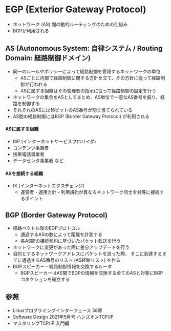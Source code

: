 # EGP (Exterior Gateway Protocol)
- ネットワーク (AS) 間の動的ルーティングのための仕組み
- BGPが利用される

## AS (Autonomous System: 自律システム / Routing Domain: 経路制御ドメイン)
- 同一のルールやポリシーによって経路制御を管理するネットワークの単位
  - ASごとに内部で経路制御に関する方針を立て、その方針に従って経路制御が行われる
  - ASに属する組織はその管理者の指示に従って経路制御の設定を行う
- ネットワークの集合をASとしてまとめ、AS単位で一意なAS番号を振り、経路を制御する
- それぞれのASには16ビットのAS番号が割り当てられている
- AS間の経路制御にはBGP (Border Gateway Protocol) が利用される

#### ASに属する組織
- ISP (インターネットサービスプロバイダ)
- コンテンツ事業者
- 携帯電話事業者
- データセンタ事業者 など

#### ASを接続する組織
- IX (インターネットエクスチェンジ)
  - 運営者・運用方針・利用規約が異なるネットワーク同士を対等に接続するポイント

## BGP (Border Gateway Protocol)
- 経路ベクトル型のEGPプロトコル
  - 通過するASの数によって距離を計測する
  - 各AS間の接続契約に基づいたパケット転送を行う
- ネットワークに変更があった際に差分アップデートを行う
- 目的とするネットワークアドレスにパケットを送った際、
  そこに到達するまでに通過するAS番号のリスト (AS経路リスト) を作る
- BGPスピーカー - 経路制御情報を交換するルータ
  - BGPスピーカーはAS間でBGPの情報を交換する全てのASと対等にBGPコネクションを確立する

## 参照
- Linuxプログラミングインターフェース 58章
- Software Design 2021年5月号 ハンズオンTCP/IP
- マスタリングTCP/IP 入門編

